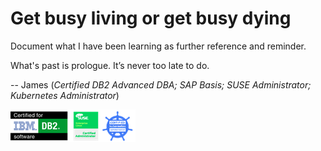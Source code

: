 # Get busy living or get busy dying

Document what I have been learning as further reference and reminder. 

What's past is prologue. It’s never too late to do. 

-- James (*Certified DB2 Advanced DBA; SAP Basis; SUSE Administrator; Kubernetes Administrator*)

![certificate](./assets/certificate.png)
